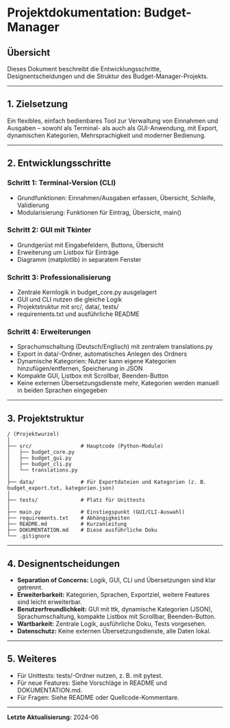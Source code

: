 # Projektdokumentation: Budget-Manager

## Übersicht
Dieses Dokument beschreibt die Entwicklungsschritte, Designentscheidungen und die Struktur des Budget-Manager-Projekts.

---

## 1. Zielsetzung
Ein flexibles, einfach bedienbares Tool zur Verwaltung von Einnahmen und Ausgaben – sowohl als Terminal- als auch als GUI-Anwendung, mit Export, dynamischen Kategorien, Mehrsprachigkeit und moderner Bedienung.

---

## 2. Entwicklungsschritte

### Schritt 1: Terminal-Version (CLI)
- Grundfunktionen: Einnahmen/Ausgaben erfassen, Übersicht, Schleife, Validierung
- Modularisierung: Funktionen für Eintrag, Übersicht, main()

### Schritt 2: GUI mit Tkinter
- Grundgerüst mit Eingabefeldern, Buttons, Übersicht
- Erweiterung um Listbox für Einträge
- Diagramm (matplotlib) in separatem Fenster

### Schritt 3: Professionalisierung
- Zentrale Kernlogik in budget_core.py ausgelagert
- GUI und CLI nutzen die gleiche Logik
- Projektstruktur mit src/, data/, tests/
- requirements.txt und ausführliche README

### Schritt 4: Erweiterungen
- Sprachumschaltung (Deutsch/Englisch) mit zentralem translations.py
- Export in data/-Ordner, automatisches Anlegen des Ordners
- Dynamische Kategorien: Nutzer kann eigene Kategorien hinzufügen/entfernen, Speicherung in JSON
- Kompakte GUI, Listbox mit Scrollbar, Beenden-Button
- Keine externen Übersetzungsdienste mehr, Kategorien werden manuell in beiden Sprachen eingegeben

---

## 3. Projektstruktur

```
/ (Projektwurzel)
│
├── src/                # Hauptcode (Python-Module)
│   ├── budget_core.py
│   ├── budget_gui.py
│   ├── budget_cli.py
│   └── translations.py
│
├── data/               # Für Exportdateien und Kategorien (z. B. budget_export.txt, kategorien.json)
│
├── tests/              # Platz für Unittests
│
├── main.py             # Einstiegspunkt (GUI/CLI-Auswahl)
├── requirements.txt    # Abhängigkeiten
├── README.md           # Kurzanleitung
├── DOKUMENTATION.md    # Diese ausführliche Doku
└── .gitignore
```

---

## 4. Designentscheidungen
- **Separation of Concerns:** Logik, GUI, CLI und Übersetzungen sind klar getrennt.
- **Erweiterbarkeit:** Kategorien, Sprachen, Exportziel, weitere Features sind leicht erweiterbar.
- **Benutzerfreundlichkeit:** GUI mit ttk, dynamische Kategorien (JSON), Sprachumschaltung, kompakte Listbox mit Scrollbar, Beenden-Button.
- **Wartbarkeit:** Zentrale Logik, ausführliche Doku, Tests vorgesehen.
- **Datenschutz:** Keine externen Übersetzungsdienste, alle Daten lokal.

---

## 5. Weiteres
- Für Unittests: tests/-Ordner nutzen, z. B. mit pytest.
- Für neue Features: Siehe Vorschläge in README und DOKUMENTATION.md.
- Für Fragen: Siehe README oder Quellcode-Kommentare.

---

**Letzte Aktualisierung:** 2024-06 